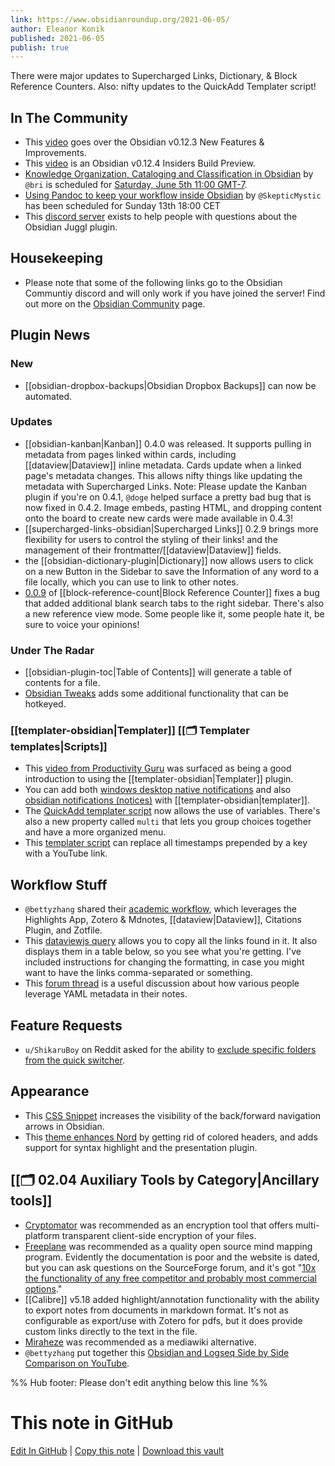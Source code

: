 ```yaml
---
link: https://www.obsidianroundup.org/2021-06-05/
author: Eleanor Konik
published: 2021-06-05
publish: true
---
```



There were major updates to Supercharged Links, Dictionary, & Block Reference Counters. Also: nifty updates to the QuickAdd Templater script!

## In The Community

- This [video](https://youtu.be/N9Sg6-owHZ0) goes over the Obsidian v0.12.3 New Features & Improvements.
- This [video](https://youtu.be/nAoqy1V9iO0) is an Obsidian v0.12.4 Insiders Build Preview.
- [Knowledge Organization, Cataloging and Classification in Obsidian](https://forum.obsidian.md/t/knowledge-organization-cataloging-and-classification-in-obsidian-community-talk-by-brimwats/) by `@bri` is scheduled for [Saturday, June 5th 11:00 GMT-7](https://share.clickup.com/c/h/4gdf2-36/5b21a6f8588e5c6).
- [Using Pandoc to keep your workflow inside Obsidian](https://forum.obsidian.md/t/using-pandoc-to-keep-your-workflow-inside-obsidian-community-talk-by-skepticmystic/19193) by `@SkepticMystic` has been scheduled for Sunday 13th 18:00 CET
- This [discord server](https://discord.gg/V9rXReZY) exists to help people with questions about the Obsidian Juggl plugin.

## Housekeeping

- Please note that some of the following links go to the Obsidian Communtiy discord and will only work if you have joined the server! Find out more on the [Obsidian Community](https://obsidian.md/community) page.

## Plugin News

### New

- [[obsidian-dropbox-backups|Obsidian Dropbox Backups]] can now be automated.

### Updates

- [[obsidian-kanban|Kanban]] 0.4.0 was released. It supports pulling in metadata from pages linked within cards, including [[dataview|Dataview]] inline metadata. Cards update when a linked page's metadata changes. This allows nifty things like updating the metadata with Supercharged Links. Note: Please update the Kanban plugin if you're on 0.4.1, `@doge` helped surface a pretty bad bug that is now fixed in 0.4.2. Image embeds, pasting HTML, and dropping content onto the board to create new cards were made available in 0.4.3!
- [[supercharged-links-obsidian|Supercharged Links]] 0.2.9 brings more flexibility for users to control the styling of their links! and the management of their frontmatter/[[dataview|Dataview]] fields.
- the [[obsidian-dictionary-plugin|Dictionary]] now allows users to click on a new Button in the Sidebar to save the Information of any word to a file locally, which you can use to link to other notes.
- [0.0.9](https://github.com/shabegom/obsidian-reference-count/releases/tag/0.0.9) of [[block-reference-count|Block Reference Counter]] fixes a bug that added additional blank search tabs to the right sidebar. There's also a new reference view mode. Some people like it, some people hate it, be sure to voice your opinions!

### Under The Radar

- [[obsidian-plugin-toc|Table of Contents]] will generate a table of contents for a file.
- [Obsidian Tweaks](https://github.com/JeppeKlitgaard/ObsidianTweaks) adds some additional functionality that can be hotkeyed.

### [[templater-obsidian|Templater]] [[🗂️ Templater templates|Scripts]]

- This [video from Productivity Guru](https://www.youtube.com/watch?v=cSawi0tYPMM) was surfaced as being a good introduction to using the [[templater-obsidian|Templater]] plugin.
- You can add both [windows desktop native notifications](https://discord.com/channels/@me/815308052323500033/848195978124460082) and also [obsidian notifications (notices)](https://discord.com/channels/686053708261228577/840286238928797736/848168201195094066) with [[templater-obsidian|templater]].
- The [QuickAdd templater script](https://github.com/chhoumann/Templater_Templates) now allows the use of variables. There's also a new property called `multi` that lets you group choices together and have a more organized menu.
- This [templater script](https://discord.com/channels/@me/815308052323500033/849439350534045731) can replace all timestamps prepended by a key with a YouTube link.

## Workflow Stuff

- `@bettyzhang` shared their [academic workflow](https://discord.com/channels/686053708261228577/771575014382108672/849515200494436373), which leverages the Highlights App, Zotero & Mdnotes, [[dataview|Dataview]], Citations Plugin, and Zotfile.
- This [dataviewjs query](https://github.com/chhoumann/Templater_Templates#httpsgithubcomchhoumanntemplater_templatesblobmasterdataviewcopy_links_in_querymd) allows you to copy all the links found in it. It also displays them in a table below, so you see what you're getting. I've included instructions for changing the formatting, in case you might want to have the links comma-separated or something.
- This [forum thread](https://forum.obsidian.md/t/how-do-you-put-yaml-to-use-in-your-system/18987) is a useful discussion about how various people leverage YAML metadata in their notes.

## Feature Requests

- `u/ShikaruBoy` on Reddit asked for the ability to [exclude specific folders from the quick switcher](https://www.reddit.com/r/ObsidianMD/comments/nr22jo/exclude_specific_folders_from_quick_switcher/).

## Appearance

- This [CSS Snippet](https://discord.com/channels/@me/815308052323500033/848791385652854794) increases the visibility of the back/forward navigation arrows in Obsidian.
- This [theme enhances Nord](https://github.com/AidanGlickman/obsidian-nord-enhanced) by getting rid of colored headers, and adds support for syntax highlight and the presentation plugin.

## [[🗂️ 02.04 Auxiliary Tools by Category|Ancillary tools]]

- [Cryptomator](https://cryptomator.org/) was recommended as an encryption tool that offers multi-platform transparent client-side encryption of your files.
- [Freeplane](https://www.freeplane.org/) was recommended as a quality open source mind mapping program. Evidently the documentation is poor and the website is dated, but you can ask questions on the SourceForge forum, and it's got "[10x the functionality of any free competitor and probably most commercial options](https://discord.com/channels/@me/815308052323500033/848911233129250836)."
- [[Calibre]] v5.18 added highlight/annotation functionality with the ability to export notes from documents in markdown format. It's not as configurable as export/use with Zotero for pdfs, but it does provide custom links directly to the text in the file.
- [Miraheze](https://meta.miraheze.org/wiki/Miraheze) was recommended as a mediawiki alternative.
- `@bettyzhang` put together this [Obsidian and Logseq Side by Side Comparison on YouTube](https://www.youtube.com/watch?v=W4Art2DI9SA&t=32s).

%% Hub footer: Please don't edit anything below this line %%

# This note in GitHub

<span class="git-footer">[Edit In GitHub](https://github.dev/obsidian-community/obsidian-hub/blob/main/01%20-%20Community/Obsidian%20Roundup/2021.06.05.md "git-hub-edit-note") | [Copy this note](https://raw.githubusercontent.com/obsidian-community/obsidian-hub/main/01%20-%20Community/Obsidian%20Roundup/2021.06.05.md "git-hub-copy-note") | [Download this vault](https://github.com/obsidian-community/obsidian-hub/archive/refs/heads/main.zip "git-hub-download-vault") </span>
